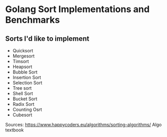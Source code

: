 # Golang Sort Implementations and Benchmarks

## Sorts I'd like to implement
- Quicksort
- Mergesort
- Timsort
- Heapsort
- Bubble Sort
- Insertion Sort
- Selection Sort
- Tree sort
- Shell Sort
- Bucket Sort
- Radix Sort
- Counting Osrt
- Cubesort

Sources:
https://www.happycoders.eu/algorithms/sorting-algorithms/
Algo textbook